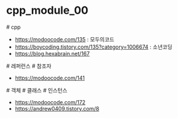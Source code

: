 # cpp_module_00

\# cpp
* https://modoocode.com/135 : 모두의코드
* https://boycoding.tistory.com/135?category=1006674 : 소년코딩
* https://blog.hexabrain.net/167

\# 레퍼런스 \# 참조자
* https://modoocode.com/141

\# 객체 \# 클래스 \# 인스턴스
* https://modoocode.com/172
* https://andrew0409.tistory.com/8